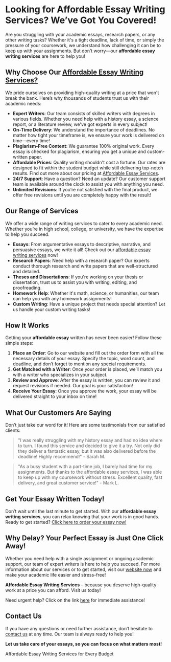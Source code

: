 <h1>Looking for Affordable Essay Writing Services? We’ve Got You Covered!</h1>

<p>Are you struggling with your academic essays, research papers, or any other writing tasks? Whether it's a tight deadline, lack of time, or simply the pressure of your coursework, we understand how challenging it can be to keep up with your assignments. But don’t worry—our <strong>affordable essay writing services</strong> are here to help you!</p>

<h2>Why Choose Our <a href="https://tinyurl.com/topessay?keyword=affordable+essay">Affordable Essay Writing Services?</a></h2>

<p>We pride ourselves on providing high-quality writing at a price that won't break the bank. Here’s why thousands of students trust us with their academic needs:</p>

<ul>
  <li><strong>Expert Writers</strong>: Our team consists of skilled writers with degrees in various fields. Whether you need help with a history essay, a science report, or a literature review, we've got experts in every subject!</li>
  <li><strong>On-Time Delivery</strong>: We understand the importance of deadlines. No matter how tight your timeframe is, we ensure your work is delivered on time—every time!</li>
  <li><strong>Plagiarism-Free Content</strong>: We guarantee 100% original work. Every essay is checked for plagiarism, ensuring you get a unique and custom-written paper.</li>
  <li><strong>Affordable Prices</strong>: Quality writing shouldn't cost a fortune. Our rates are designed to fit within the student budget while still delivering top-notch results. Find out more about our pricing at <a href="https://tinyurl.com/topessay?keyword=affordable+essay">Affordable Essay Services</a>.</li>
  <li><strong>24/7 Support</strong>: Have a question? Need an update? Our customer support team is available around the clock to assist you with anything you need.</li>
  <li><strong>Unlimited Revisions</strong>: If you’re not satisfied with the final product, we offer free revisions until you are completely happy with the result!</li>
</ul>

<h2>Our Range of Services</h2>

<p>We offer a wide range of writing services to cater to every academic need. Whether you’re in high school, college, or university, we have the expertise to help you succeed.</p>

<ul>
  <li><strong>Essays</strong>: From argumentative essays to descriptive, narrative, and persuasive essays, we write it all! Check out our <a href="https://tinyurl.com/topessay?keyword=affordable+essay">affordable essay writing services</a> now!</li>
  <li><strong>Research Papers</strong>: Need help with a research paper? Our experts conduct thorough research and write papers that are well-structured and detailed.</li>
  <li><strong>Theses and Dissertations</strong>: If you're working on your thesis or dissertation, trust us to assist you with writing, editing, and proofreading.</li>
  <li><strong>Homework Help</strong>: Whether it's math, science, or humanities, our team can help you with any homework assignments!</li>
  <li><strong>Custom Writing</strong>: Have a unique project that needs special attention? Let us handle your custom writing tasks!</li>
</ul>

<h2>How It Works</h2>

<p>Getting your <strong>affordable essay</strong> written has never been easier! Follow these simple steps:</p>

<ol>
  <li><strong>Place an Order</strong>: Go to our website and fill out the order form with all the necessary details of your essay. Specify the topic, word count, and deadline, and don’t forget to mention any special requirements.</li>
  <li><strong>Get Matched with a Writer</strong>: Once your order is placed, we’ll match you with a writer who specializes in your subject.</li>
  <li><strong>Review and Approve</strong>: After the essay is written, you can review it and request revisions if needed. Our goal is your satisfaction!</li>
  <li><strong>Receive Your Essay</strong>: Once you approve the work, your essay will be delivered straight to your inbox on time!</li>
</ol>

<h2>What Our Customers Are Saying</h2>

<p>Don’t just take our word for it! Here are some testimonials from our satisfied clients:</p>

<blockquote>
  <p>"I was really struggling with my history essay and had no idea where to turn. I found this service and decided to give it a try. Not only did they deliver a fantastic essay, but it was also delivered before the deadline! Highly recommend!" - Sarah M.</p>
</blockquote>

<blockquote>
  <p>"As a busy student with a part-time job, I barely had time for my assignments. But thanks to the affordable essay services, I was able to keep up with my coursework without stress. Excellent quality, fast delivery, and great customer service!" - Mark L.</p>
</blockquote>

<h2>Get Your Essay Written Today!</h2>

<p>Don’t wait until the last minute to get started. With our <strong>affordable essay writing services</strong>, you can relax knowing that your work is in good hands. Ready to get started? <a href="https://tinyurl.com/topessay?keyword=affordable+essay">Click here to order your essay now!</a></p>

<h2>Why Delay? Your Perfect Essay is Just One Click Away!</h2>

<p>Whether you need help with a single assignment or ongoing academic support, our team of expert writers is here to help you succeed. For more information about our services or to get started, visit our <a href="https://tinyurl.com/topessay?keyword=affordable+essay">website now</a> and make your academic life easier and stress-free!</p>

<p><strong>Affordable Essay Writing Services</strong> – because you deserve high-quality work at a price you can afford. Visit us today!</p>

<p>Need urgent help? Click on the link <a href="https://tinyurl.com/topessay?keyword=affordable+essay">here</a> for immediate assistance!</p>

<h2>Contact Us</h2>

<p>If you have any questions or need further assistance, don’t hesitate to <a href="https://tinyurl.com/topessay?keyword=affordable+essay">contact us</a> at any time. Our team is always ready to help you!</p>

<p><strong>Let us take care of your essays, so you can focus on what matters most!</strong></p>
Affordable Essay Writing Services for Every Budget
